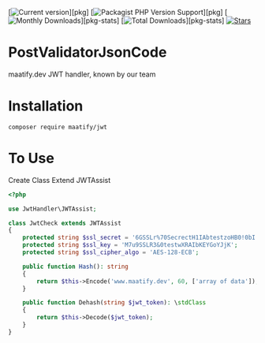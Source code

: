 [![Current version](https://img.shields.io/packagist/v/maatify/jwt)][pkg]
[![Packagist PHP Version Support](https://img.shields.io/packagist/php-v/maatify/jwt)][pkg]
[![Monthly Downloads](https://img.shields.io/packagist/dm/maatify/jwt)][pkg-stats]
[![Total Downloads](https://img.shields.io/packagist/dt/maatify/jwt)][pkg-stats]
[![Stars](https://img.shields.io/packagist/stars/maatify/jwt)](https://github.com/maatify/jwt)


# PostValidatorJsonCode

maatify.dev JWT handler, known by our team


# Installation

```shell
composer require maatify/jwt
```

# To Use
Create Class Extend JWTAssist


```php
<?php

use JwtHandler\JWTAssist;

class JwtCheck extends JWTAssist
{
    protected string $ssl_secret = '6GSSLr%70SecrectH1IAbtestzoHB0!0bI';
    protected string $ssl_key = 'M7u9SSLR3&0testwXRAIbKEYGoYJjK';
    protected string $ssl_cipher_algo = 'AES-128-ECB';

    public function Hash(): string
    {
        return $this->Encode('www.maatify.dev', 60, ['array of data']);
    }

    public function Dehash(string $jwt_token): \stdClass
    {
        return $this->Decode($jwt_token);
    }
}
